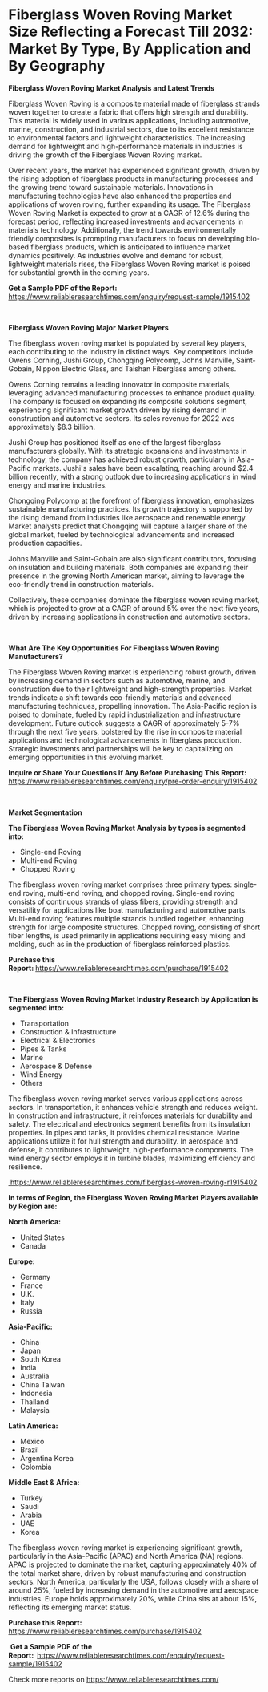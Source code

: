 <p><h1>Fiberglass Woven Roving Market Size Reflecting a Forecast Till 2032: Market By Type, By Application and By Geography</h1></p><p><strong>Fiberglass Woven Roving Market Analysis and Latest Trends</strong></p>
<p><p>Fiberglass Woven Roving is a composite material made of fiberglass strands woven together to create a fabric that offers high strength and durability. This material is widely used in various applications, including automotive, marine, construction, and industrial sectors, due to its excellent resistance to environmental factors and lightweight characteristics. The increasing demand for lightweight and high-performance materials in industries is driving the growth of the Fiberglass Woven Roving market.</p><p>Over recent years, the market has experienced significant growth, driven by the rising adoption of fiberglass products in manufacturing processes and the growing trend toward sustainable materials. Innovations in manufacturing technologies have also enhanced the properties and applications of woven roving, further expanding its usage. The Fiberglass Woven Roving Market is expected to grow at a CAGR of 12.6% during the forecast period, reflecting increased investments and advancements in materials technology. Additionally, the trend towards environmentally friendly composites is prompting manufacturers to focus on developing bio-based fiberglass products, which is anticipated to influence market dynamics positively. As industries evolve and demand for robust, lightweight materials rises, the Fiberglass Woven Roving market is poised for substantial growth in the coming years.</p></p>
<p><strong>Get a Sample PDF of the Report:&nbsp;</strong> <a href="https://www.reliableresearchtimes.com/enquiry/request-sample/1915402?utm_campaign=2100&utm_medium=2&utm_source=Github&utm_content=ia&utm_term=30012025&utm_id=fiberglass-woven-roving">https://www.reliableresearchtimes.com/enquiry/request-sample/1915402</a></p>
<p>&nbsp;</p>
<p><strong>Fiberglass Woven Roving Major Market Players</strong></p>
<p><p>The fiberglass woven roving market is populated by several key players, each contributing to the industry in distinct ways. Key competitors include Owens Corning, Jushi Group, Chongqing Polycomp, Johns Manville, Saint-Gobain, Nippon Electric Glass, and Taishan Fiberglass among others. </p><p>Owens Corning remains a leading innovator in composite materials, leveraging advanced manufacturing processes to enhance product quality. The company is focused on expanding its composite solutions segment, experiencing significant market growth driven by rising demand in construction and automotive sectors. Its sales revenue for 2022 was approximately $8.3 billion.</p><p>Jushi Group has positioned itself as one of the largest fiberglass manufacturers globally. With its strategic expansions and investments in technology, the company has achieved robust growth, particularly in Asia-Pacific markets. Jushi's sales have been escalating, reaching around $2.4 billion recently, with a strong outlook due to increasing applications in wind energy and marine industries.</p><p>Chongqing Polycomp at the forefront of fiberglass innovation, emphasizes sustainable manufacturing practices. Its growth trajectory is supported by the rising demand from industries like aerospace and renewable energy. Market analysts predict that Chongqing will capture a larger share of the global market, fueled by technological advancements and increased production capacities.</p><p>Johns Manville and Saint-Gobain are also significant contributors, focusing on insulation and building materials. Both companies are expanding their presence in the growing North American market, aiming to leverage the eco-friendly trend in construction materials.</p><p>Collectively, these companies dominate the fiberglass woven roving market, which is projected to grow at a CAGR of around 5% over the next five years, driven by increasing applications in construction and automotive sectors.</p></p>
<p>&nbsp;</p>
<p><strong>What Are The Key Opportunities For Fiberglass Woven Roving Manufacturers?</strong></p>
<p><p>The Fiberglass Woven Roving market is experiencing robust growth, driven by increasing demand in sectors such as automotive, marine, and construction due to their lightweight and high-strength properties. Market trends indicate a shift towards eco-friendly materials and advanced manufacturing techniques, propelling innovation. The Asia-Pacific region is poised to dominate, fueled by rapid industrialization and infrastructure development. Future outlook suggests a CAGR of approximately 5-7% through the next five years, bolstered by the rise in composite material applications and technological advancements in fiberglass production. Strategic investments and partnerships will be key to capitalizing on emerging opportunities in this evolving market.</p></p>
<p><strong>Inquire or Share Your Questions If Any Before Purchasing This Report:</strong> <a href="https://www.reliableresearchtimes.com/enquiry/pre-order-enquiry/1915402?utm_campaign=2100&utm_medium=2&utm_source=Github&utm_content=ia&utm_term=30012025&utm_id=fiberglass-woven-roving">https://www.reliableresearchtimes.com/enquiry/pre-order-enquiry/1915402</a></p>
<p>&nbsp;</p>
<p><strong>Market Segmentation</strong></p>
<p><strong>The Fiberglass Woven Roving Market Analysis by types is segmented into:</strong></p>
<p><ul><li>Single-end Roving</li><li>Multi-end Roving</li><li>Chopped Roving</li></ul></p>
<p><p>The fiberglass woven roving market comprises three primary types: single-end roving, multi-end roving, and chopped roving. Single-end roving consists of continuous strands of glass fibers, providing strength and versatility for applications like boat manufacturing and automotive parts. Multi-end roving features multiple strands bundled together, enhancing strength for large composite structures. Chopped roving, consisting of short fiber lengths, is used primarily in applications requiring easy mixing and molding, such as in the production of fiberglass reinforced plastics.</p></p>
<p><strong>Purchase this Report:&nbsp;</strong><a href="https://www.reliableresearchtimes.com/purchase/1915402?utm_campaign=2100&utm_medium=2&utm_source=Github&utm_content=ia&utm_term=30012025&utm_id=fiberglass-woven-roving">https://www.reliableresearchtimes.com/purchase/1915402</a></p>
<p>&nbsp;</p>
<p><strong>The Fiberglass Woven Roving Market Industry Research by Application is segmented into:</strong></p>
<p><ul><li>Transportation</li><li>Construction & Infrastructure</li><li>Electrical & Electronics</li><li>Pipes & Tanks</li><li>Marine</li><li>Aerospace & Defense</li><li>Wind Energy</li><li>Others</li></ul></p>
<p><p>The fiberglass woven roving market serves various applications across sectors. In transportation, it enhances vehicle strength and reduces weight. In construction and infrastructure, it reinforces materials for durability and safety. The electrical and electronics segment benefits from its insulation properties. In pipes and tanks, it provides chemical resistance. Marine applications utilize it for hull strength and durability. In aerospace and defense, it contributes to lightweight, high-performance components. The wind energy sector employs it in turbine blades, maximizing efficiency and resilience.</p></p>
<p><a href="https://www.reliableresearchtimes.com/fiberglass-woven-roving-r1915402?utm_campaign=2100&utm_medium=2&utm_source=Github&utm_content=ia&utm_term=30012025&utm_id=fiberglass-woven-roving">&nbsp;https://www.reliableresearchtimes.com/fiberglass-woven-roving-r1915402</a></p>
<p><strong>In terms of Region, the Fiberglass Woven Roving Market Players available by Region are:</strong></p>
<p>
    <p> <strong> North America: </strong>
        <ul>
            <li>United States</li>
            <li>Canada</li>
        </ul>
        </p> 
    <p> <strong> Europe: </strong>
        <ul>
            <li>Germany</li>
            <li>France</li>
            <li>U.K.</li>
            <li>Italy</li>
            <li>Russia</li>
        </ul>
        </p> 
    <p> <strong> Asia-Pacific: </strong>
        <ul>
            <li>China</li>
            <li>Japan</li>
            <li>South Korea</li>
            <li>India</li>
            <li>Australia</li>
            <li>China Taiwan</li>
            <li>Indonesia</li>
            <li>Thailand</li>
            <li>Malaysia</li>
        </ul>
        </p> 
    <p> <strong> Latin America: </strong>
        <ul>
            <li>Mexico</li>
            <li>Brazil</li>
            <li>Argentina Korea</li>
            <li>Colombia</li>
        </ul>
        </p> 
    <p> <strong> Middle East & Africa: </strong>
        <ul>
            <li>Turkey</li>
            <li>Saudi</li>
            <li>Arabia</li>
            <li>UAE</li>
            <li>Korea</li>
        </ul>
    </p>
    </p>
<p><p>The fiberglass woven roving market is experiencing significant growth, particularly in the Asia-Pacific (APAC) and North America (NA) regions. APAC is projected to dominate the market, capturing approximately 40% of the total market share, driven by robust manufacturing and construction sectors. North America, particularly the USA, follows closely with a share of around 25%, fueled by increasing demand in the automotive and aerospace industries. Europe holds approximately 20%, while China sits at about 15%, reflecting its emerging market status.</p></p>
<p><strong>Purchase this Report: </strong><a href="https://www.reliableresearchtimes.com/purchase/1915402?utm_campaign=2100&utm_medium=2&utm_source=Github&utm_content=ia&utm_term=30012025&utm_id=fiberglass-woven-roving">https://www.reliableresearchtimes.com/purchase/1915402</a></p>
<p>&nbsp;<strong>Get a Sample PDF of the Report:&nbsp;&nbsp;</strong><a href="https://www.reliableresearchtimes.com/enquiry/request-sample/1915402?utm_campaign=2100&utm_medium=2&utm_source=Github&utm_content=ia&utm_term=30012025&utm_id=fiberglass-woven-roving">https://www.reliableresearchtimes.com/enquiry/request-sample/1915402</a></p>
<p><strong></strong></p>
<p>Check more reports on <a href="https://www.reliableresearchtimes.com/?utm_campaign=2100&utm_medium=2&utm_source=Github&utm_content=ia&utm_term=30012025&utm_id=fiberglass-woven-roving">https://www.reliableresearchtimes.com/</a></p>